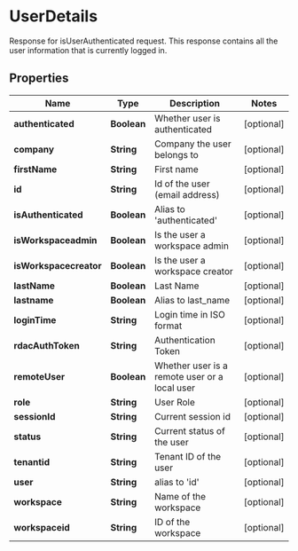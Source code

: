 

# UserDetails

Response for isUserAuthenticated request. This response contains all the user information that is currently logged in.

## Properties

| Name | Type | Description | Notes |
|------------ | ------------- | ------------- | -------------|
|**authenticated** | **Boolean** | Whether user is authenticated |  [optional] |
|**company** | **String** | Company the user belongs to |  [optional] |
|**firstName** | **String** | First name |  [optional] |
|**id** | **String** | Id of the user (email address) |  [optional] |
|**isAuthenticated** | **Boolean** | Alias to &#39;authenticated&#39; |  [optional] |
|**isWorkspaceadmin** | **Boolean** | Is the user a workspace admin |  [optional] |
|**isWorkspacecreator** | **Boolean** | Is the user a workspace creator |  [optional] |
|**lastName** | **Boolean** | Last Name |  [optional] |
|**lastname** | **Boolean** | Alias to last_name |  [optional] |
|**loginTime** | **String** | Login time in ISO format |  [optional] |
|**rdacAuthToken** | **String** | Authentication Token |  [optional] |
|**remoteUser** | **Boolean** | Whether user is a remote user or a local user |  [optional] |
|**role** | **String** | User Role |  [optional] |
|**sessionId** | **String** | Current session id |  [optional] |
|**status** | **String** | Current status of the user |  [optional] |
|**tenantid** | **String** | Tenant ID of the user |  [optional] |
|**user** | **String** | alias to &#39;id&#39; |  [optional] |
|**workspace** | **String** | Name of the workspace |  [optional] |
|**workspaceid** | **String** | ID of the workspace |  [optional] |



